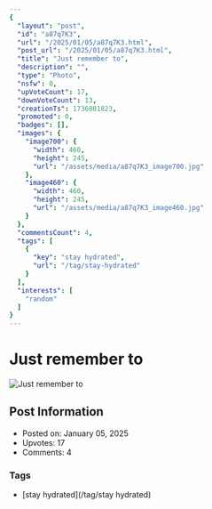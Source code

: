 ```yaml
---
{
  "layout": "post",
  "id": "a87q7K3",
  "url": "/2025/01/05/a87q7K3.html",
  "post_url": "/2025/01/05/a87q7K3.html",
  "title": "Just remember to",
  "description": "",
  "type": "Photo",
  "nsfw": 0,
  "upVoteCount": 17,
  "downVoteCount": 13,
  "creationTs": 1736081823,
  "promoted": 0,
  "badges": [],
  "images": {
    "image700": {
      "width": 460,
      "height": 245,
      "url": "/assets/media/a87q7K3_image700.jpg"
    },
    "image460": {
      "width": 460,
      "height": 245,
      "url": "/assets/media/a87q7K3_image460.jpg"
    }
  },
  "commentsCount": 4,
  "tags": [
    {
      "key": "stay hydrated",
      "url": "/tag/stay-hydrated"
    }
  ],
  "interests": [
    "random"
  ]
}
---
```


# Just remember to

![Just remember to](/assets/media/a87q7K3_image700.jpg)

## Post Information

- Posted on: January 05, 2025
- Upvotes: 17
- Comments: 4

### Tags

- [stay hydrated](/tag/stay hydrated)
